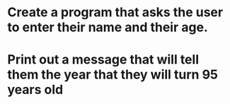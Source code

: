 # Create a program that asks the user to enter their name and their age.
 # Print out a message that will tell them the year that they will turn 95 years old
 
